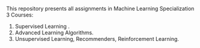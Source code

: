 This repository presents all assignments in Machine Learning Specialization 3 Courses:
1. Supervised Learning .
2. Advanced Learning Algorithms. 
3. Unsupervised Learning, Recommenders, Reinforcement Learning.
